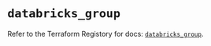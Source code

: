 # `databricks_group`

Refer to the Terraform Registory for docs: [`databricks_group`](https://registry.terraform.io/providers/databricks/databricks/1.24.0/docs/resources/group).
